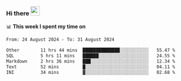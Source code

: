 ### Hi there <a href="https://www.gautamkrishnar.com/"><img src="https://media.giphy.com/media/hvRJCLFzcasrR4ia7z/giphy.gif" width="25px"></a>

📊 **This week I spent my time on**

<!--START_SECTION:waka-->

```txt
From: 24 August 2024 - To: 31 August 2024

Other        11 hrs 44 mins  ██████████████░░░░░░░░░░░   55.47 %
SQL          5 hrs 11 mins   ██████░░░░░░░░░░░░░░░░░░░   24.55 %
Markdown     2 hrs 36 mins   ███░░░░░░░░░░░░░░░░░░░░░░   12.34 %
Text         52 mins         █░░░░░░░░░░░░░░░░░░░░░░░░   04.11 %
INI          34 mins         ▓░░░░░░░░░░░░░░░░░░░░░░░░   02.68 %
```

<!--END_SECTION:waka-->
